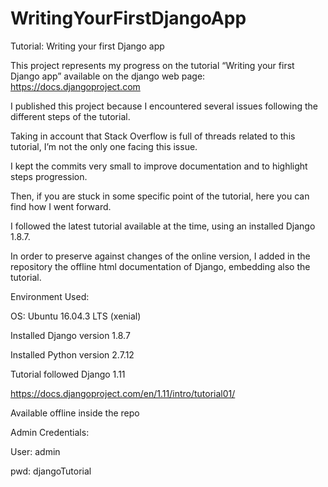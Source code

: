 # WritingYourFirstDjangoApp
Tutorial: Writing your first Django app

This project represents my progress on the tutorial “Writing your first Django app” available on the django web page:
https://docs.djangoproject.com

I published this project because I encountered several issues following the different steps of the tutorial.

Taking in account that Stack Overflow is full of threads related to this tutorial, I’m not the only one facing this issue.

I kept the commits very small to improve documentation and to highlight steps progression.

Then, if you are stuck in some specific point of the tutorial, here you can find how I went forward.

I followed the latest tutorial available at the time, using an installed Django 1.8.7.

In order to preserve against changes of the online version, I added in the repository the offline html documentation of Django, embedding also the tutorial.

Environment Used:

OS: Ubuntu 16.04.3 LTS (xenial)

Installed Django version 1.8.7

Installed Python version 2.7.12

Tutorial followed Django 1.11

https://docs.djangoproject.com/en/1.11/intro/tutorial01/

Available offline inside the repo

Admin Credentials:

User: admin

pwd: djangoTutorial


